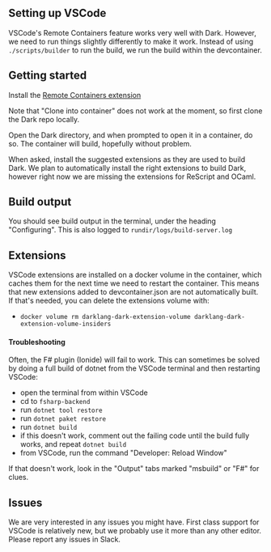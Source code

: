 ## Setting up VSCode

VSCode's Remote Containers feature works very well with Dark. However, we need
to run things slightly differently to make it work. Instead of using
`./scripts/builder` to run the build, we run the build within the devcontainer.

## Getting started

Install the [Remote Containers extension](https://marketplace.visualstudio.com/items?itemName=ms-vscode-remote.remote-containers)

Note that "Clone into container" does not work at the moment, so first clone the
Dark repo locally.

Open the Dark directory, and when prompted to open it in a container, do so.
The container will build, hopefully without problem.

When asked, install the suggested extensions as they are used to build Dark. We
plan to automatically install the right extensions to build Dark, however right
now we are missing the extensions for ReScript and OCaml.

## Build output

You should see build output in the terminal, under the heading "Configuring".
This is also logged to `rundir/logs/build-server.log`

## Extensions

VSCode extensions are installed on a docker volume in the container, which caches them for the next time we need to restart the container. This means that new extensions added to devcontainer.json are not automatically built. If that's needed, you can delete the extensions volume with:

- `docker volume rm darklang-dark-extension-volume darklang-dark-extension-volume-insiders`

#### Troubleshooting

Often, the F# plugin (Ionide) will fail to work. This can sometimes be solved
by doing a full build of dotnet from the VSCode terminal and then restarting
VSCode:

- open the terminal from within VSCode
- cd to `fsharp-backend`
- run `dotnet tool restore`
- run `dotnet paket restore`
- run `dotnet build`
- if this doesn't work, comment out the failing code until the build fully works, and repeat `dotnet build`
- from VSCode, run the command "Developer: Reload Window"

If that doesn't work, look in the "Output" tabs marked "msbuild" or "F#" for
clues.

## Issues

We are very interested in any issues you might have. First class support for
VSCode is relatively new, but we probably use it more than any other editor.
Please report any issues in Slack.
